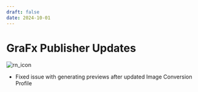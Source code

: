 ```yaml
---
draft: false
date: 2024-10-01
---
```


# GraFx Publisher Updates

![rn_icon](/assets/icon-GraFx-Publisher.svg)

- Fixed issue with generating previews after updated Image Conversion Profile

